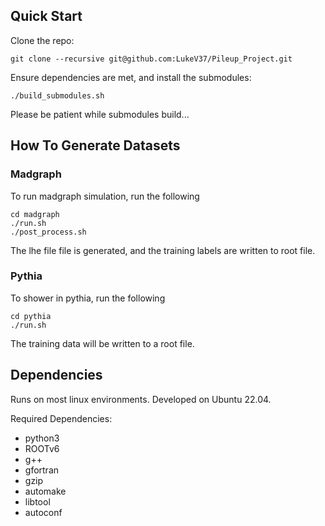 ## Quick Start
Clone the repo:
```
git clone --recursive git@github.com:LukeV37/Pileup_Project.git
```

Ensure dependencies are met, and install the submodules:
```
./build_submodules.sh
```

Please be patient while submodules build...

## How To Generate Datasets

### Madgraph
To run madgraph simulation, run the following
```
cd madgraph
./run.sh
./post_process.sh
```
The lhe file file is generated, and the training labels are written to root file. 

### Pythia
To shower in pythia, run the following
```
cd pythia
./run.sh
```
The training data will be written to a root file. 

## Dependencies
Runs on most linux environments. Developed on Ubuntu 22.04.

Required Dependencies:
<ul>
  <li>python3</li>
  <li>ROOTv6</li>
  <li>g++</li>
  <li>gfortran</li>
  <li>gzip</li>
  <li>automake</li>
  <li>libtool</li>
  <li>autoconf</li>
</ul>
